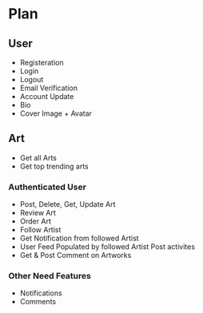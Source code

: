 # Plan

## User

- Registeration
- Login
- Logout
- Email Verification
- Account Update
- Bio
- Cover Image + Avatar

## Art

- Get all Arts
- Get top trending arts

### Authenticated User

- Post, Delete, Get, Update Art
- Review Art
- Order Art
- Follow Artist
- Get Notification from followed Artist
- User Feed Populated by followed Artist Post activites
- Get & Post Comment on Artworks

### Other Need Features

- Notifications
- Comments

